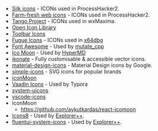 * <a href="http://www.famfamfam.com/lab/icons/silk">Silk icons</a> - ICONs used in ProcessHacker2.
* <a href="http://www.fatcow.com/free-icons">Farm-fresh web icons</a> - ICONs used in ProcessHacker2.
* <a href="http://tango.freedesktop.org/Tango_Desktop_Project">Tango Project</a> - ICONs used in wxMaxima.
* <a href="https://sourceforge.net/projects/openiconlibrary/">Open Icon Library</a>
* <a href="https://sourceforge.net/projects/toolbaricons/">Toolbar Icons</a>
* <a href="http://p.yusukekamiyamane.com/">Fugue Icons</a> - ICONs used in [x64dbg](https://github.com/x64dbg/x64dbg)
* <a href="https://fontawesome.com/?from=io">Font Awesome</a> - Used by [mutate_cpp](https://github.com/nlohmann/mutate_cpp#used-third-party-tools)
* <a href="https://icomoon.io/#icons-icomoon">Ico Moon</a> - Used by [HyperMD](https://github.com/laobubu/HyperMD)
* <a href="https://github.com/mikolajdobrucki/ikonate">ikonate</a> - Fully customisable & accessible vector icons.
* <a href="https://github.com/google/material-design-icons">material-design-icons</a> - Material Design icons by Google.
* <a href="https://github.com/simple-icons/simple-icons">simple-icons</a> - SVG icons for popular brands
* <a href="https://github.com/qianguyihao/Web/blob/master/00-%E5%89%8D%E7%AB%AF%E5%B7%A5%E5%85%B7/iconMoon.md">iconMoon</a>
* [Vaadin Icons](https://vaadin.com/components/vaadin-icons) - Used by Typora
* [system-uicons](https://github.com/CoreyGinnivan/system-uicons)
* [vscode-icons](https://github.com/vscode-icons/vscode-icons)
* IconMoon
  - https://github.com/aykutkardas/react-icomoon
* [Icons8](https://icons8.com) - Used by [Explorer++](https://github.com/derceg/explorerplusplus).
* [fluentui-system-icons](https://github.com/microsoft/fluentui-system-icons) - Used by [Explorer++](https://github.com/derceg/explorerplusplus).

